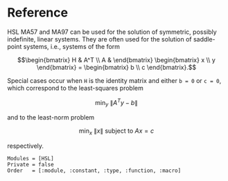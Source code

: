 # Reference

HSL MA57 and MA97 can be used for the solution of symmetric, possibly indefinite, linear systems.
They are often used for the solution of saddle-point systems, i.e., systems of the form
```math
\begin{bmatrix}
H & A^T \\
A &
\end{bmatrix}
\begin{bmatrix}
x \\ y
\end{bmatrix}
=
\begin{bmatrix}
b \\ c
\end{bmatrix}.
```
Special cases occur when ``H`` is the identity matrix and either ``b = 0`` or ``c = 0``, which correspond to the least-squares problem
```math
\min_y \ \|A^T y - b\|
```
and to the least-norm problem
```math
\min_x \ \|x\| \ \text{subject to } Ax = c
```
respectively.

```@autodocs
Modules = [HSL]
Private = false
Order   = [:module, :constant, :type, :function, :macro]
```
